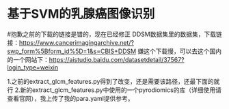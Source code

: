 # 基于SVM的乳腺癌图像识别

#抱歉之前的下载的链接是错的，现在已经修正
DDSM数据集里的数据集，下载链接：https://www.cancerimagingarchive.net/?swp_form%5Bform_id%5D=1&s=CBIS+DDSM
嫌这个下载慢，可以去这个国内的一个网站下：https://aistudio.baidu.com/datasetdetail/37567?login_type=weixin

1.之前的extract_glcm_features.py得到了改变，还是需要该路径，还最下面的就行
2.新的extract_glcm_features.py中使用的一个pyrodiomics的库（详细使用请查看官网），我上传了我的para.yaml提供参考。
